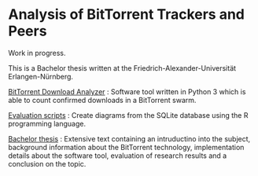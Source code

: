 # Analysis of BitTorrent Trackers and Peers
Work in progress.

This is a Bachelor thesis written at the Friedrich-Alexander-Universität Erlangen-Nürnberg.

[BitTorrent Download Analyzer](btda/)
:   Software tool written in Python 3 which is able to count confirmed downloads in a BitTorrent swarm.

[Evaluation scripts](evaluation/)
:   Create diagrams from the SQLite database using the R programming language.

[Bachelor thesis](thesis/)
:   Extensive text containing an intruductino into the subject, background information about the BitTorrent technology, implementation details about the software tool, evaluation of research results and a conclusion on the topic.

